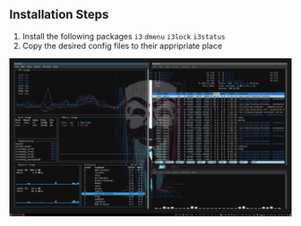 ## Installation Steps

1. Install the following packages `i3` `dmenu` `i3lock` `i3status` 
2. Copy the desired config files to their appripriate place



![Screenshot1](/Screenshots/1.png?raw=true "Example Screenshot")
